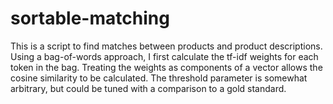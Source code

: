 # sortable-matching

This is a script to find matches between products and product descriptions. Using a bag-of-words approach, I first calculate the tf-idf weights for each token in the bag. Treating the weights as components of a vector allows the cosine similarity to be calculated. The threshold parameter is somewhat arbitrary, but could be tuned with a comparison to a gold standard. 
